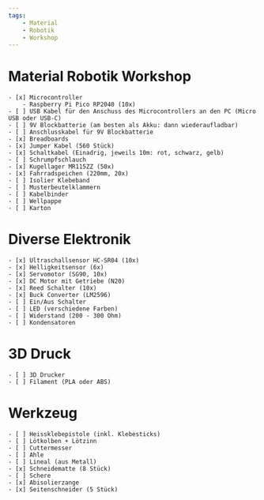 ```yaml
---
tags:
    - Material
    - Robotik
    - Workshop
---
```


# Material Robotik Workshop

    - [x] Microcontroller
		- Raspberry Pi Pico RP2040 (10x)
	- [ ] USB Kabel für den Anschuss des Microcontrollers an den PC (Micro USB oder USB-C)
	- [ ] 9V Blockbatterie (am besten als Akku: dann wiederaufladbar)
    - [ ] Anschlusskabel für 9V Blockbatterie
	- [x] Breadboards
	- [x] Jumper Kabel (560 Stück)
    - [x] Schaltkabel (Einadrig, jeweils 10m: rot, schwarz, gelb)
    - [ ] Schrumpfschlauch
    - [x] Kugellager MR115ZZ (50x)
    - [x] Fahrradspeichen (220mm, 20x)
	- [ ] Isolier Klebeband
    - [ ] Musterbeutelklammern
    - [ ] Kabelbinder
    - [ ] Wellpappe
    - [ ] Karton

# Diverse Elektronik

    - [x] Ultraschallsensor HC-SR04 (10x)
    - [x] Helligkeitsensor (6x)
    - [x] Servomotor (SG90, 10x)
    - [x] DC Motor mit Getriebe (N20)
    - [x] Reed Schalter (10x)
	- [x] Buck Converter (LM2596)
    - [ ] Ein/Aus Schalter
    - [ ] LED (verschiedene Farben)
    - [ ] Widerstand (200 - 300 Ohm)
    - [ ] Kondensatoren

# 3D Druck

    - [ ] 3D Drucker
    - [ ] Filament (PLA oder ABS)

# Werkzeug

	- [ ] Heissklebepistole (inkl. Klebesticks)
	- [ ] Lötkolben + Lötzinn
	- [ ] Cuttermesser
    - [ ] Ahle
    - [ ] Lineal (aus Metall)
    - [x] Schneidematte (8 Stück)
    - [ ] Schere
    - [x] Abisolierzange
    - [x] Seitenschneider (5 Stück)

